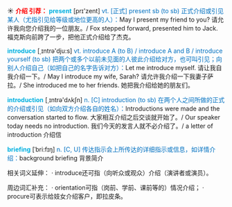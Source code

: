 ☀ <font color="red">**介绍 引荐：**</font>
<font color="sky blue">**present**</font> [prɪ'zent] 
<font color="#0070c0">vt. [正式] present sb (to sb) 正式介绍或引见某人（尤指引见给等级或地位更高的人）：</font>May I present my friend to you? 请允许我向您介绍我的一位朋友。/ Fox stepped forward, presented him to Jack. 福克斯向前跨了一步，把他正式介绍给了杰克。

<font color="sky blue">**introduce**</font> [͵ɪntrə'dju:s] 
<font color="#0070c0">vt. introduce A (to B) / introduce A and B / introduce yourself (to sb) 把两个或多个以前未见面的人彼此介绍给对方，也可叫引见；向别人介绍自己（如把自己的名字告诉对方）：</font>Let me introduce myself. 请让我自我介绍一下。/ May I introduce my wife, Sarah? 请允许我介绍一下我妻子萨拉。/ She introduced me to her friends. 她把我介绍给她的朋友们。

<font color="sky blue">**introduction**</font> [͵ɪntrə'dʌkʃn] 
<font color="#0070c0">n. [C] introduction (to sb) 在两个人之间所做的正式的介绍或引见（如向双方介绍各自的姓名）：</font>Introductions were made and the conversation started to flow. 大家相互介绍之后交谈就开始了。/ Our speaker today needs no introduction. 我们今天的发言人就不必介绍了。/ a letter of introduction 介绍信
           
<font color="sky blue">**briefing**</font> [ˈbri:fɪŋ]
<font color="#0070c0">n. [C, U] 传达指示会上所传达的详细指示或信息，如详情介绍：</font>background briefing 背景简介

相关词义延伸：
· introduce还可指（向听众或观众）介绍（演讲者或演员）。

周边词汇补充：
· orientation可指（岗前、学前、课前等的）情况介绍；
· procure可表示给妓女介绍客户，即拉皮条。

